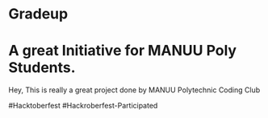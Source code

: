 # Gradeup
# A great Initiative for MANUU Poly Students.
Hey, This is really a great project done by MANUU Polytechnic Coding Club

#Hacktoberfest 
#Hackroberfest-Participated
